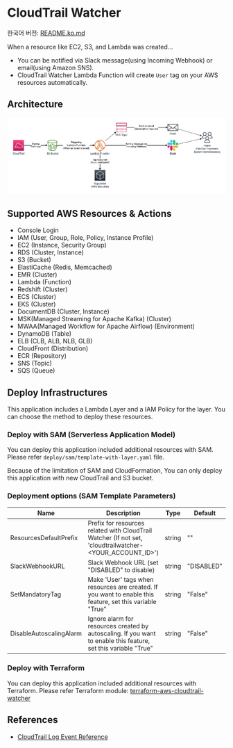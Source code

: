 # CloudTrail Watcher

한국어 버전: [README.ko.md](./README.ko.md)

When a resource like EC2, S3, and Lambda was created...

* You can be notified via Slack message(using Incoming Webhook) or email(using Amazon SNS). 
* CloudTrail Watcher Lambda Function will create `User` tag on your AWS resources automatically.

## Architecture

![Architecture](./cloudtrail-watcher-architecture.png)

## Supported AWS Resources & Actions

* Console Login
* IAM (User, Group, Role, Policy, Instance Profile)
* EC2 (Instance, Security Group)
* RDS (Cluster, Instance)
* S3 (Bucket)
* ElastiCache (Redis, Memcached)
* EMR (Cluster)
* Lambda (Function)
* Redshift (Cluster)
* ECS (Cluster)
* EKS (Cluster)
* DocumentDB (Cluster, Instance)
* MSK(Managed Streaming for Apache Kafka) (Cluster)
* MWAA(Managed Workflow for Apache Airflow) (Environment)
* DynamoDB (Table)
* ELB (CLB, ALB, NLB, GLB)
* CloudFront (Distribution)
* ECR (Repository)
* SNS (Topic)
* SQS (Queue)

## Deploy Infrastructures

This application includes a Lambda Layer and a IAM Policy for the layer. You can choose the method to deploy these resources. 

### Deploy with SAM (Serverless Application Model)

You can deploy this application included additional resources with SAM. Please refer `deploy/sam/template-with-layer.yaml` file.

Because of the limitation of SAM and CloudFormation, You can only deploy this application with new CloudTrail and S3 bucket.

### Deployment options (SAM Template Parameters)

| Name | Description | Type | Default | Required |
|------|-------------|------|---------|----------|
| ResourcesDefaultPrefix | Prefix for resources related with CloudTrail Watcher (If not set, 'cloudtrailwatcher-<YOUR_ACCOUNT_ID>') | string | "" | no |
| SlackWebhookURL | Slack Webhook URL (set "DISABLED" to disable) | string | "DISABLED" | no |
| SetMandatoryTag | Make 'User' tags when resources are created. If you want to enable this feature, set this variable "True" | string | "False" | no |
| DisableAutoscalingAlarm | Ignore alarm for resources created by autoscaling. If you want to enable this feature, set this variable "True" | string | "False" | no |

### Deploy with Terraform

You can deploy this application included additional resources with Terraform. Please refer Terraform module: [terraform-aws-cloudtrail-watcher](https://github.com/rubysoho07/terraform-aws-cloudtrail-watcher)

## References

* [CloudTrail Log Event Reference](https://docs.aws.amazon.com/awscloudtrail/latest/userguide/cloudtrail-event-reference.html)